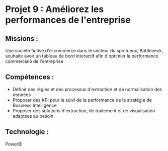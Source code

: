 # Projet 9 : Améliorez les performances de l'entreprise

## Missions :
Une société fictive d'e-commerce dans le secteur du spiritueux, Bottleneck, souhaite avoir un tableau de bord interactif afin d'optimier la performance commerciale de l'entreprise

## Compétences : 
- Définir des règles et des processus d'extraction et de normalisation des données
- Proposer des KPI pour le suivi de la performance de la stratégie de Business Intelligence
- Proposer des solutions d'extraction, de traitement et de visualisation adaptées au besoin

## Technologie : 
PowerBi
